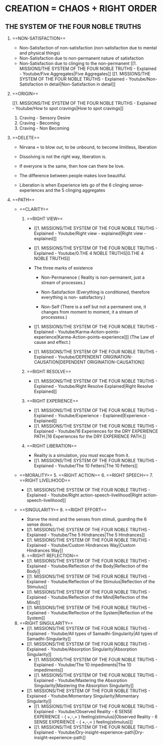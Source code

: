 # CREATION = CHAOS + RIGHT ORDER

## THE SYSTEM OF THE FOUR NOBLE TRUTHS

1. ==NON-SATISFACTION==

   - Non-Satisfaction of non-satisfaction (non-satisfaction due to mental and physical things)
   - Non-Satisfaction due to non-permanent nature of satisfaction
   - Non-Satisfaction due to clinging to the non-permanent [[1. MISSIONS/THE SYSTEM OF THE FOUR NOBLE TRUTHS - Explained - Youtube/Five Aggregates|Five Aggregates]]
    [[1. MISSIONS/THE SYSTEM OF THE FOUR NOBLE TRUTHS - Explained - Youtube/Non-Satisfaction in detail|Non-Satisfaction in detail]]


1. ==ORIGIN==

     [[1. MISSIONS/THE SYSTEM OF THE FOUR NOBLE TRUTHS - Explained - Youtube/How to spot cravings|How to spot cravings]]
     1. Craving - Sensory Desire
     2. Craving - Becoming
     3. Craving - Non Becoming

2. ==DELETE==
      - Nirvana = to blow out, to be unbound, to become limitless, liberation

     - Dissolving is not the right way, liberation is. 
     - If everyone is the same, then how can there be love.
     - The difference between people makes love beautiful.

     - Liberation is when Experience lets go of the 6 clinging sense-experiences and the 5 clinging aggregates 

3. ==PATH==

   - ==CLARITY==
     1. ==RIGHT VIEW==

          - [[1. MISSIONS/THE SYSTEM OF THE FOUR NOBLE TRUTHS - Explained - Youtube/Right view - explained|Right view - explained]]

         - [[1. MISSIONS/THE SYSTEM OF THE FOUR NOBLE TRUTHS - Explained - Youtube/0.THE 4 NOBLE TRUTHS|0.THE 4 NOBLE TRUTHS]]

         - The three marks of existence
         
             - Non-Permanence ( Reality is non-permanent, just a stream of processes.)
             
             - Non-Satisfaction (Everything is conditioned, therefore everything is non-                                         satisfactory.)
             
             - Non-Self (There is a self but not a permanent one, it changes from moment to                    moment, it a stream of processess.)

         - [[1. MISSIONS/THE SYSTEM OF THE FOUR NOBLE TRUTHS - Explained - Youtube/Karma-Action-points-experience|Karma-Action-points-experience]]] (The Law of cause and effect.)


         - [[1. MISSIONS/THE SYSTEM OF THE FOUR NOBLE TRUTHS - Explained - Youtube/DEPENDENT ORIGINATION-CAUSATION|DEPENDENT ORIGINATION-CAUSATION]]
     
	 2. ==RIGHT RESOLVE==
	     - [[1. MISSIONS/THE SYSTEM OF THE FOUR NOBLE TRUTHS - Explained - Youtube/Right Resolve Explained|Right Resolve Explained]]
	 
	 3. ==RIGHT EXPERIENCE==
	     - [[1. MISSIONS/THE SYSTEM OF THE FOUR NOBLE TRUTHS - Explained - Youtube/Experience - Explained|Experience - Explained]]
		 - [[1. MISSIONS/THE SYSTEM OF THE FOUR NOBLE TRUTHS - Explained - Youtube/16 Experiences for the DRY EXPERIENCE PATH.|16 Experiences for the DRY EXPERIENCE PATH.]]
	       

     4. ==RIGHT LIBERATION==
         - Reality is a simulation, you must escape from it.
         - [[1. MISSIONS/THE SYSTEM OF THE FOUR NOBLE TRUTHS - Explained - Youtube/The 10 Fetters|The 10 Fetters]]

   - ==MORALITY==
     5. ==RIGHT ACTION==
     6. ==RIGHT SPEECH==
     7. ==RIGHT LIVELIHOOD==

      - [[1. MISSIONS/THE SYSTEM OF THE FOUR NOBLE TRUTHS - Explained - Youtube/Right action-speech-livelihood|Right action-speech-livelihood]]

   - ==SINGULARITY==
     8. ==RIGHT EFFORT==
      - Starve the mind and the senses from stimuli, guarding the 6 sense doors.
      - [[1. MISSIONS/THE SYSTEM OF THE FOUR NOBLE TRUTHS - Explained - Youtube/The 5 Hindrances|The 5 Hindrances]]
      - [[1. MISSIONS/THE SYSTEM OF THE FOUR NOBLE TRUTHS - Explained - Youtube/Custom Hindrances Way|Custom Hindrances Way]]

     8. ==RIGHT REFLECTION==
       - [[1. MISSIONS/THE SYSTEM OF THE FOUR NOBLE TRUTHS - Explained - Youtube/Reflection of the Body|Reflection of the Body]]
       - [[1. MISSIONS/THE SYSTEM OF THE FOUR NOBLE TRUTHS - Explained - Youtube/Reflection of the Stimulus|Reflection of the Stimulus]]
       - [[1. MISSIONS/THE SYSTEM OF THE FOUR NOBLE TRUTHS - Explained - Youtube/Reflection of the Mind|Reflection of the Mind]]
       - [[1. MISSIONS/THE SYSTEM OF THE FOUR NOBLE TRUTHS - Explained - Youtube/Reflection of the System|Reflection of the System]]
    
    8. ==RIGHT SINGULARITY==
       - [[1. MISSIONS/THE SYSTEM OF THE FOUR NOBLE TRUTHS - Explained - Youtube/All types of Samadhi-Singularity|All types of Samadhi-Singularity]]
       - [[1. MISSIONS/THE SYSTEM OF THE FOUR NOBLE TRUTHS - Explained - Youtube/Absorption Singularity|Absorption Singularity]]
         - [[1. MISSIONS/THE SYSTEM OF THE FOUR NOBLE TRUTHS - Explained - Youtube/The 10 impediments|The 10 impediments]]
         - [[1. MISSIONS/THE SYSTEM OF THE FOUR NOBLE TRUTHS - Explained - Youtube/Mastering the Absorption Singularity|Mastering the Absorption Singularity]]
       - [[1. MISSIONS/THE SYSTEM OF THE FOUR NOBLE TRUTHS - Explained - Youtube/Momentary Singularity|Momentary Singularity]]
         - [[1. MISSIONS/THE SYSTEM OF THE FOUR NOBLE TRUTHS - Explained - Youtube/Observed Reality - 6 SENSE EXPERIENCE - ( +,-,= ) feeling(stimulus)|Observed Reality - 6 SENSE EXPERIENCE - ( +,-,= ) feeling(stimulus)]]
         - [[1. MISSIONS/THE SYSTEM OF THE FOUR NOBLE TRUTHS - Explained - Youtube/Dry-insight-experience-path|Dry-insight-experience-path]]
